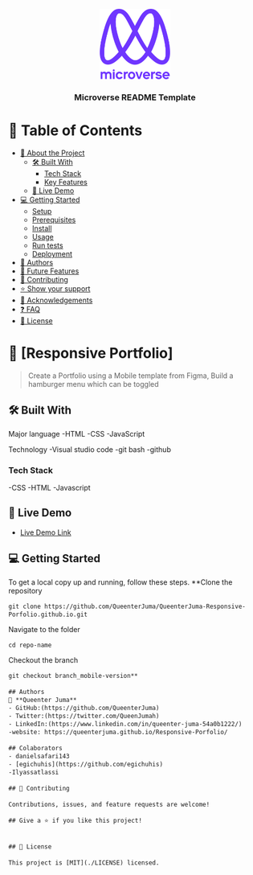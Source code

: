<a name="readme-top"></a>



<div align="center">

  <img src="murple_logo.png" alt="logo" width="140"  height="auto" />
  <br/>

  <h3><b>Microverse README Template</b></h3>

</div>

<!-- TABLE OF CONTENTS -->

# 📗 Table of Contents

- [📖 About the Project](#about-project)
  - [🛠 Built With](#built-with)
    - [Tech Stack](#tech-stack)
    - [Key Features](#key-features)
  - [🚀 Live Demo](#live-demo)
- [💻 Getting Started](#getting-started)
  - [Setup](#setup)
  - [Prerequisites](#prerequisites)
  - [Install](#install)
  - [Usage](#usage)
  - [Run tests](#run-tests)
  - [Deployment](#triangular_flag_on_post-deployment)
- [👥 Authors](#authors)
- [🔭 Future Features](#future-features)
- [🤝 Contributing](#contributing)
- [⭐️ Show your support](#support)
- [🙏 Acknowledgements](#acknowledgements)
- [❓ FAQ](#faq)
- [📝 License](#license)



# 📖 [Responsive Portfolio]

> Create a Portfolio using a Mobile template from Figma, Build a hamburger menu which can be toggled

## 🛠 Built With 
Major language
-HTML
-CSS</a>
-JavaScript

Technology
-Visual studio code
-git bash
-github


### Tech Stack 
-CSS
-HTML
-Javascript

## 🚀 Live Demo 

- [Live Demo Link]( https://queenterjuma.github.io/QueenterJuma-Responsive-Porfolio.github.io/)


## 💻 Getting Started <a name="getting-started"></a>

To get a local copy up and running, follow these steps.
**Clone the repository
```
git clone https://github.com/QueenterJuma/QueenterJuma-Responsive-Porfolio.github.io.git
```
Navigate to the folder
```
cd repo-name
```
Checkout the branch
```
git checkout branch_mobile-version**

## Authors
👤 **Queenter Juma**
- GitHub:(https://github.com/QueenterJuma)
- Twitter:(https://twitter.com/QueenJumah)
- LinkedIn:(https://www.linkedin.com/in/queenter-juma-54a0b1222/)
-website: https://queenterjuma.github.io/Responsive-Porfolio/

## Colaborators
- danielsafari143
- [egichuhis](https://github.com/egichuhis)
-Ilyassatlassi

## 🤝 Contributing 

Contributions, issues, and feature requests are welcome!

## Give a ⭐️ if you like this project! 


## 📝 License 

This project is [MIT](./LICENSE) licensed.
